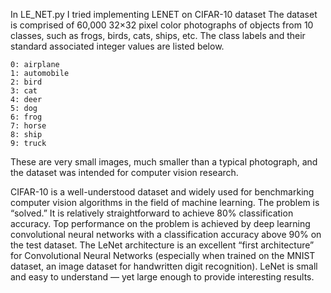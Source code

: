In LE_NET.py I tried implementing LENET on CIFAR-10 dataset The dataset is comprised of 60,000 32×32 pixel color photographs of objects from 10 classes, such as frogs, birds, cats, ships, etc. The class labels and their standard associated integer values are listed below.

    0: airplane
    1: automobile
    2: bird
    3: cat
    4: deer
    5: dog
    6: frog
    7: horse
    8: ship
    9: truck

These are very small images, much smaller than a typical photograph, and the dataset was intended for computer vision research.

CIFAR-10 is a well-understood dataset and widely used for benchmarking computer vision algorithms in the field of machine learning. The problem is “solved.” It is relatively straightforward to achieve 80% classification accuracy. Top performance on the problem is achieved by deep learning convolutional neural networks with a classification accuracy above 90% on the test dataset.
The LeNet architecture is an excellent “first architecture” for Convolutional Neural Networks (especially when trained on the MNIST dataset, an image dataset for handwritten digit recognition).
LeNet is small and easy to understand — yet large enough to provide interesting results. 
